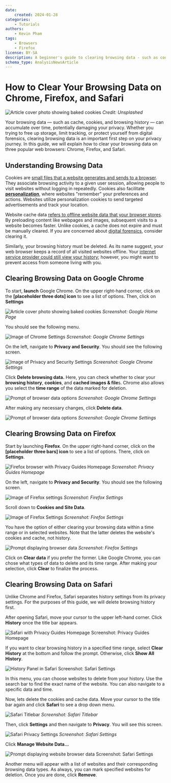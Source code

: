 ```yaml
---
date:
    created: 2024-01-28
categories:
    - Tutorials
authors:
    - Kevin Pham
tags:
    - Browsers
    - Firefox
license: BY-SA
description: A beginner's guide to clearing browsing data - such as cookies, website cache, and browsing history, on Chrome, Firefox, and Safari.
schema_type: AnalysisNewsArticle
---
```

# How to Clear Your Browsing Data on Chrome, Firefox, and Safari
![Article cover photo showing baked cookies](../assets/images/clearing-browsing-data/dimmis-vart-JPu345g_OYM-unsplash.jpg)
_Credit: Unsplashed_

Your browsing data — such as cache, cookies, and browsing history — can accumulate over time, potentially damaging your privacy. Whether you trying to free up storage, limit tracking, or protect yourself from digital forensics, clearing browsing data is an important first step on your privacy journey. In this guide, we will explain how to clear your browsing data on three popular web browsers: Chrome, Firefox, and Safari.

## Understanding Browsing Data

Cookies are [small files that a website generates and sends to a browser](https://www.cloudflare.com/learning/privacy/what-are-cookies/). They associate browsing activity to a given user session, allowing people to visit websites without logging in repeatedly. Cookies also facilitate [__personalization__](https://www.forbes.com/councils/forbestechcouncil/2023/04/11/the-internet-of-you-how-web-personalization-is-shaping-the-future/), where websites "remember" your preferences and actions. Websites utilize personalization cookies to send targeted advertisements and track your location.

Website cache data [refers to offline website data that your browser stores](https://learn.g2.com/what-is-cached-data). By preloading content like webpages and images, subsequent visits to a website becomes faster. Unlike cookies, a cache does not expire and must be manually cleared. If you are concerned about [digital forensics](https://hawkeyeforensic.com/2024/03/30/browser-forensics-examining-browser-artifacts/), consider clearing it.

Similarly, your browsing history must be deleted. As its name suggest, your web browser keeps a record of all visited websites offline. Your [internet service provider could still view your history](https://www.androidauthority.com/isp-tracking-1167088/); however, you might want to prevent access from someone living with you.

## Clearing Browsing Data on Google Chrome

To start, ****launch**** Google Chrome. On the upper right-hand corner, click on the ****[placeholder three dots] icon**** to see a list of options. Then, click on ****Settings****


![Article cover photo showing baked cookies](../assets/images/clearing-browsing-data/chrome1.png)
_Screenshot: Google Home Page_


You should see the following menu.


![Image of Chrome Settings](../assets/images/clearing-browsing-data/chromesettings.png)
_Screenshot: Google Chrome Settings_


On the left, navigate to ****Privacy and Security****. You should see the following screen.


![Image of Privacy and Security Settings](../assets/images/clearing-browsing-data/chrome.png)
_Screenshot: Google Chrome Settings_


Click ****Delete browsing data.**** Here, you can check whether to clear your ****browsing history****, ****cookies****, and ****cached images & file****s. Chrome also allows you select the ****time range**** of the data marked for deletion.


![Prompt of browser data options](../assets/images/clearing-browsing-data/chromesettings1.png)
_Screenshot: Google Chrome Settings_


After making any necessary changes, click ****Delete data****.


![Prompt of browser data options](../assets/images/clearing-browsing-data/chromedelete.png)
_Screenshot: Google Chrome Settings_


## Clearing Browsing Data on Firefox

Start by launching ****Firefox****. On the upper right-hand corner, click on the ****[placeholder three bars] icon**** to see a list of options. There, click on ****Settings****.


![Firefox browser with Privacy Guides Homepage](../assets/images/clearing-browsing-data/firefox2.png)
_Screenshot: Privacy Guides Homepage_


On the left, navigate to ****Privacy and Security****. You should see the following screen.


![Image of Firefox settings](../assets/images/clearing-browsing-data/firefox1.png)
_Screenshot: Firefox Settings_


Scroll down to ****Cookies and Site Data****.


![Image of Firefox Settings](../assets/images/clearing-browsing-data/firefoxcookies.png)
_Screenshot: Firefox Settings_


You have the option of either clearing your browsing data within a time range or in selected websites. Note that the latter deletes the website's cookies and cache, not history.


![Prompt displaying browser data](../assets/images/clearing-browsing-data/firefoxdata2.png)
_Screenshot: Firefox Settings_


Click on ****Clear data**** if you prefer the former. Like Google Chrome, you can chose what types of data to delete and its time range. After making your selection, click ****Clear**** to finalize the process.

## Clearing Browsing Data on Safari

Unlike Chrome and Firefox, Safari separates history settings from its privacy settings. For the purposes of this guide, we will delete browsing history first.

After opening Safari, move your cursor to the upper left-hand corner. Click ****History**** once the title bar appears.


![Safari with Privacy Guides Homepage](../assets/images/clearing-browsing-data/safari2.png)
Screenshot: Privacy Guides Homepage


If you want to clear browsing history in a specified time range, select ****Clear History**** at the bottom and follow the prompt. Otherwise, click ****Show All History****.


![History Panel in Safari](../assets/images/clearing-browsing-data/history.png)
Screenshot: Safari Settings


In this menu, you can choose websites to delete from your history. Use the search bar to find the exact name of the website. You can also navigate to a specific data and time.


Now, lets delete the cookies and cache data. Move your cursor to the title bar again and click ****Safari**** to see a drop down menu.


![Safari Titlebar](../assets/images/clearing-browsing-data/safaritoolbar.png)
_Screenshot: Safari Titlebar_


Then, click ****Settings**** and then navigate to ****Privacy****. You will see this screen.


![Safari Privacy Settings](../assets/images/clearing-browsing-data/safarisettings.png)
_Screenshot: Safari Settings_


Click ****Manage Website Data...****


![Prompt displaying website browser data](../assets/images/clearing-browsing-data/safaridata.png)
Screenshot: Safari Settings


Another menu will appear with a list of websites and their corresponding browsing data types. As always, you can mark specified websites for deletion. Once you are done, click ****Remove****.
